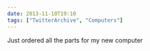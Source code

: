 ```yaml
---
date: 2013-11-10T19:10
tags: ["TwitterArchive", "Computers"]
---
```

Just ordered all the parts for my new computer
